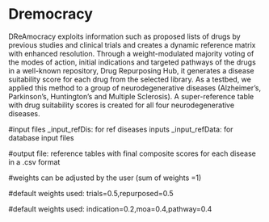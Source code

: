 # Dremocracy
DReAmocracy exploits information such as proposed lists of drugs by previous studies and clinical trials and creates a dynamic reference matrix with enhanced resolution. Through a weight-modulated majority voting of the modes of action, initial indications and targeted pathways of the drugs in a well-known repository, Drug Repurposing Hub, it generates  a disease suitability score for each drug from the selected library. As a testbed, we applied this method to a group of neurodegenerative diseases (Alzheimer’s, Parkinson’s, Huntington’s and Multiple Sclerosis). A super-reference table with drug suitability scores is created for all four neurodegenerative diseases.

#input files
_input_refDis: for ref diseases inputs
_input_refData: for database input files

#output file:
reference tables with final composite scores for each disease in a .csv format

#weights can be adjusted by the user (sum of weights =1)

#default weights used: trials=0.5,repurposed=0.5

#default weights used: indication=0.2,moa=0.4,pathway=0.4

